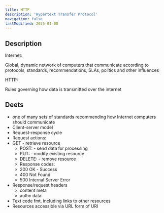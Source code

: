 ```yaml
---
title: HTTP
description: 'Hypertext Transfer Protocol'
navigation: false
lastModified: 2025-01-08
---
```


## Description

Internet:

Global, dynamic network of computers that communicate according to protocols, standards, recommendations, SLAs, politics and other influences

HTTP:

Rules governing how data is transmitted over the internet

## Deets

- one of many sets of standards recommending how Internet computers should communicate
- Client-server model
- Request-response cycle
- Request actions:
- GET - retrieve resource
  - POST: - send data for processing
  - PUT: - modify existing resource
  - DELETE: - remove resource
  - Response codes:
  - 200 OK - Success
  - 400 Not Found
  - 500 Internal Server Error
- Response/request headers
  - content meta
  - authn data
- Text code fmt, including links to other resources
- Resources accessible via URL form of URI
